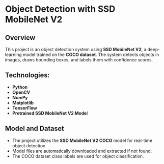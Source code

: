 # Object Detection with SSD MobileNet V2

## Overview

This project is an object detection system using **SSD MobileNet V2**, a deep-learning model trained on the **COCO dataset**. The system detects objects in images, draws bounding boxes, and labels them with confidence scores.

## Technologies:

- **Python**
- **OpenCV** 
- **NumPy** 
- **Matplotlib** 
- **TensorFlow** 
- **Pretrained SSD MobileNet V2 Model**

## Model and Dataset

- The project utilizes the **SSD MobileNet V2 COCO** model for real-time object detection.
- Model files are automatically downloaded and extracted if not found.
- The COCO dataset class labels are used for object classification.
